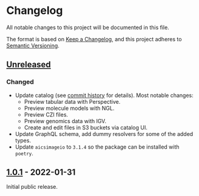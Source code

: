 # Changelog

All notable changes to this project will be documented in this file.

The format is based on [Keep a Changelog](https://keepachangelog.com/en/1.0.0/),
and this project adheres to [Semantic Versioning](https://semver.org/spec/v2.0.0.html).

## [Unreleased]

### Changed

- Update catalog (see [commit history](https://github.com/quiltdata/quilt/compare/4b09639ebd1c3135cd7a16f301ef4a8b6de18955...85b35361fde4edbbaf771b6b122aad46a0acaa0a) for details). Most notable changes:
  - Preview tabular data with Perspective.
  - Preview molecule models with NGL.
  - Preview CZI files.
  - Preview genomics data with IGV.
  - Create and edit files in S3 buckets via catalog UI.
- Update GraphQL schema, add dummy resolvers for some of the added types.
- Update `aicsimageio` to `3.1.4` so the package can be installed with `poetry`.

## [1.0.1] - 2022-01-31

Initial public release.

[Unreleased]: https://github.com/quiltdata/local/compare/v1.0.1...HEAD
[1.0.1]: https://github.com/quiltdata/local/releases/tag/v1.0.1
